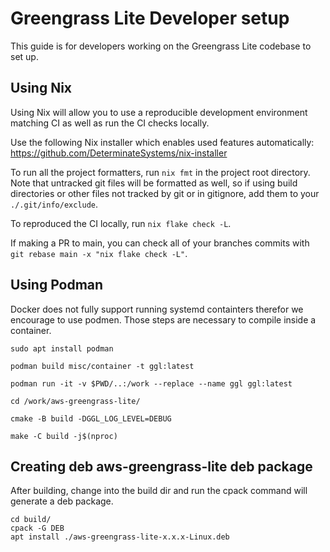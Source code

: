 # Greengrass Lite Developer setup

This guide is for developers working on the Greengrass Lite codebase to set up.

## Using Nix

Using Nix will allow you to use a reproducible development environment matching
CI as well as run the CI checks locally.

Use the following Nix installer which enables used features automatically:
﻿https://github.com/DeterminateSystems/nix-installer

To run all the project formatters, run `nix fmt` in the project root directory.
Note that untracked git files will be formatted as well, so if using build
directories or other files not tracked by git or in gitignore, add them to your
`./.git/info/exclude`.

To reproduced the CI locally, run `nix flake check -L`.

If making a PR to main, you can check all of your branches commits with
`git rebase main -x "nix flake check -L"`.

## Using Podman
Docker does not fully support running systemd containters therefor we encourage to use podmen.
Those steps are necessary to compile inside a container.
```
sudo apt install podman

podman build misc/container -t ggl:latest

podman run -it -v $PWD/..:/work --replace --name ggl ggl:latest

cd /work/aws-greengrass-lite/

cmake -B build -DGGL_LOG_LEVEL=DEBUG

make -C build -j$(nproc)
```

## Creating deb aws-greengrass-lite deb package
After building, change into the build dir and run the cpack command will generate a deb package.
```
cd build/
cpack -G DEB
apt install ./aws-greengrass-lite-x.x.x-Linux.deb
```